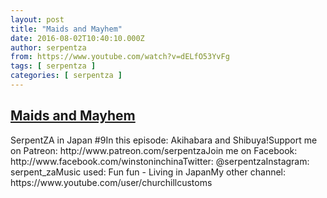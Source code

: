 ```yaml
---
layout: post
title: "Maids and Mayhem"
date: 2016-08-02T10:40:10.000Z
author: serpentza
from: https://www.youtube.com/watch?v=dELfO53YvFg
tags: [ serpentza ]
categories: [ serpentza ]
---
```

<!--1470134410000-->
[Maids and Mayhem](https://www.youtube.com/watch?v=dELfO53YvFg)
------

<div>
SerpentZA in Japan #9In this episode: Akihabara and Shibuya!Support me on Patreon: http://www.patreon.com/serpentzaJoin me on Facebook: http://www.facebook.com/winstoninchinaTwitter: @serpentzaInstagram: serpent_zaMusic used: Fun fun - Living in JapanMy other channel: https://www.youtube.com/user/churchillcustoms
</div>
